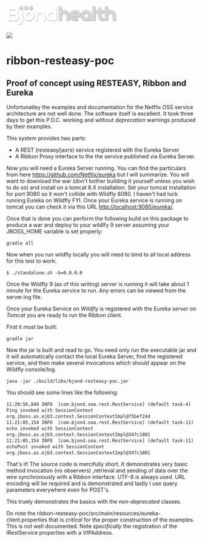 ![alt text](https://github.com/Bjond/ribbon-resteasy-poc/blob/master/images/bjondhealthlogo-whitegrey.png "Bjönd Inc.")

[![][travis img]][travis]

# ribbon-resteasy-poc

## Proof of concept using RESTEASY, Ribbon and Eureka


Unfortunatley the examples and documentation for the Netflix OSS service architecture are not well done. The software 
itself is excellent. It took three days to get this P.O.C. working and without _deprecation_ warnings produced
by their examples. 

This system provides two parts:

* A REST (resteasy/jaxrs) service registered with the Eureka Server
* A Ribbon Proxy interface to the the service published via Eureka Server.


Now you will need a Eureka Server running. You can find the particulars from here <https://github.com/Netflix/eureka>
but I will summarize. You will want to download the war (don't bother building it yourself unless you wish to do so)
and install on a tomcat 8.X installation. Set your tomcat installation for port 9080 so it won't collide with Wildfly 8080.
I haven't had luck running Eureka on Wildfly FYI. Once your Eureka service is running on tomcat you can check it via
this URL <http://localhost:9080/eureka/>.

Once that is done you can perform the following build on this package to produce a war and deploy to your wildlfy 9 server 
assuming your JBOSS_HOME variable is set properly:

```shell
gradle all
```

Now when you run wildfly locally you will need to bind to all local address for this test to work:

```shell
$ ./standalone.sh -b=0.0.0.0
```

Once the Wildfly 9 (as of this writing) server is running it will take about 1 minute for the Eureka service to run. Any errors can be viewed from the
server.log file.

Once your Eureka Service on _Wildfly_ is registered with the  Eureka _server on Tomcat_ you are ready to run the Ribbon client.

First it must be built:

```shell
gradle jar
```

Now the jar is built and read to go. You need only run the executable jar and it will automatically contact the local Eureka Server,
find the registered service, and then make several invocations which should appear on the Wildfly console/log. 

```
java -jar ./build/libs/bjond-resteasy-poc.jar 
```

You should see some lines like the following:

```
11:20:56,849 INFO  [com.bjond.soa.rest.RestService] (default task-4) Ping invoked with SessionContext org.jboss.as.ejb3.context.SessionContextImpl@75bef24d
11:21:05,154 INFO  [com.bjond.soa.rest.RestService] (default task-11) echo invoked with SessionContext org.jboss.as.ejb3.context.SessionContextImpl@347c1801
11:21:05,154 INFO  [com.bjond.soa.rest.RestService] (default task-11) echoPost invoked with SessionContext org.jboss.as.ejb3.context.SessionContextImpl@347c1801

```

That's it! The source code is mercifully short. It demonstrates very basic method invocation (no observers) ,retrieval and sending of data over the wire synchronously 
with a Ribbon interface. UTF-8 is always used. URL encoding will be required and is demonstrated and lastly I use query parameters everywhere _even_ for POST's.

This truely demonstrates the basics with the _non-deprecated_ classes.

Do note the ribbon-resteasy-poc/src/main/resources/eureka-client.properties that is _critical_ for the proper construction of the examples. This is not well documented.
Note _specifically_ the registration of the IRestService properties with a VIPAddress.






[travis]:https://travis-ci.com/Bjond/bjond-axis-adapter
[travis img]:https://api.travis-ci.com/Bjond/bjond-axis-adapter.svg?token=TuAFMXxPapTRzgH8sqrm&branch=master
